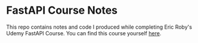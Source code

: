 # FastAPI Course Notes

This repo contains notes and code I produced while completing Eric Roby's Udemy FastAPI Course. You can find this course yourself [here](https://www.udemy.com/course/fastapi-the-complete-course/).

